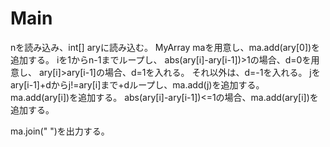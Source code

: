 # Main
nを読み込み、int[] aryに読み込む。
MyArray maを用意し、ma.add(ary[0])を追加する。
iを1からn-1までループし、
abs(ary[i]-ary[i-1])>1の場合、d=0を用意し、
ary[i]>ary[i-1]の場合、d=1を入れる。
それ以外は、d=-1を入れる。
jをary[i-1]+dからj!=ary[i]まで+dループし、ma.add(j)を追加する。
ma.add(ary[i])を追加する。
abs(ary[i]-ary[i-1])<=1の場合、ma.add(ary[i])を追加する。

ma.join(" ")を出力する。

